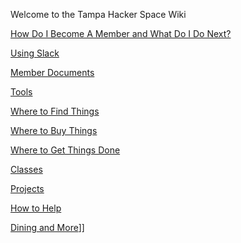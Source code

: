 Welcome to the Tampa Hacker Space Wiki


[How Do I Become A Member and What Do I Do Next?](How_Do_I_Become_A_Member_and_What_Do_I_Do_next.md)

[Using Slack](Using_Slack.md)

[Member Documents](Member_Documents.md)

[Tools](Out_Tools.md)

[Where to Find Things](Where_to_Find_Things.md)

[Where to Buy Things](Where_to_Buy_Things.md)

[Where to Get Things Done](Where_to_Get_Things_Done)

[Classes](Classes.md)

[Projects](Projects.md)

[How to Help](How_to_Help.md)

[Dining and More](Places_to_Eat_Near_Tampa_Hackerspace.md)]]
